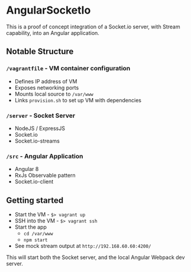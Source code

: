 # AngularSocketIo

This is a proof of concept integration of a Socket.io server, with Stream capability, into an Angular application.

## Notable Structure

### `/vagrantfile` - VM container configuration
* Defines IP address of VM 
* Exposes networking ports
* Mounts local source to `/var/www`
* Links `provision.sh` to set up VM with dependencies

### `/server` - Socket Server
* NodeJS / ExpressJS
* Socket.io
* Socket.io-streams

### `/src` - Angular Application
* Angular 8
* RxJs Observable pattern
* Socket.io-client

## Getting started
* Start the VM - `$> vagrant up`
* SSH into the VM - `$> vagrant ssh`
* Start the app
  * `cd /var/www`
  * `npm start`
* See mock stream output at `http://192.168.60.60:4200/`

This will start both the Socket server, and the local Angular Webpack dev server.